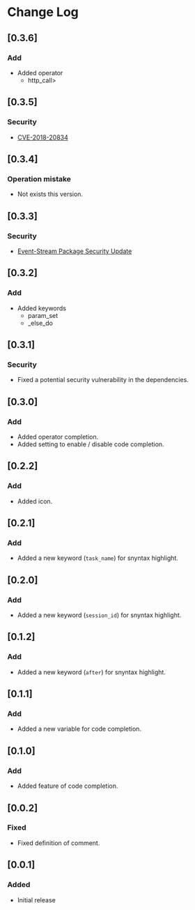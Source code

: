 # Change Log

## [0.3.6]
### Add
- Added operator
    * http_call>

## [0.3.5]
### Security
- [CVE-2018-20834](https://nvd.nist.gov/vuln/detail/CVE-2018-20834)

## [0.3.4]
### Operation mistake
- Not exists this version.

## [0.3.3]
### Security
- [Event-Stream Package Security Update](https://code.visualstudio.com/blogs/2018/11/26/event-stream)

## [0.3.2]
### Add
- Added keywords
    * param_set
    * _else_do

## [0.3.1]
### Security
- Fixed a potential security vulnerability in the dependencies.

## [0.3.0]
### Add
- Added operator completion.
- Added setting to enable / disable code completion. 

## [0.2.2]
### Add
- Added icon.

## [0.2.1]
### Add
- Added a new keyword (`task_name`) for snyntax highlight.

## [0.2.0]
### Add
- Added a new keyword (`session_id`) for snyntax highlight.

## [0.1.2]
### Add
- Added a new keyword (`after`)  for snyntax highlight.

## [0.1.1]
### Add
- Added a new variable for code completion.

## [0.1.0]
### Add
- Added feature of code completion.

## [0.0.2]
### Fixed
- Fixed definition of comment.

## [0.0.1]
### Added
- Initial release
